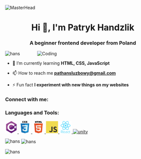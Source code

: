 ![MasterHead](https://trisya.com/myimg/child/Website%20Design.gif)
<h1 align="center">Hi 👋, I'm Patryk Handzlik</h1>
<h3 align="center">A beginner frontend developer from Poland</h3>
<img align="right" alt="Coding" width="400" src="https://media4.giphy.com/media/v1.Y2lkPTc5MGI3NjExODFjOTRmMDNiZDc0MzMyNjhhZDA4NGI3YTkxZmUzNjRmZmUzYzU3MSZjdD1n/qgQUggAC3Pfv687qPC/giphy.gif">

<p align="left"> <img src="https://komarev.com/ghpvc/?username=hans&label=Profile%20views&color=0e75b6&style=flat" alt="hans" /> </p>

- 🌱 I’m currently learning **HTML, CSS, JavaScript**

- 📫 How to reach me **pathansluzbowy@gmail.com**

- ⚡ Fun fact **I experiment with new things on my websites**

<h3 align="left">Connect with me:</h3>
<p align="left">
</p>

<h3 align="left">Languages and Tools:</h3>
<p align="left"> <a href="https://www.w3schools.com/cs/" target="_blank" rel="noreferrer"> <img src="https://raw.githubusercontent.com/devicons/devicon/master/icons/csharp/csharp-original.svg" alt="csharp" width="40" height="40"/> </a> <a href="https://www.w3schools.com/css/" target="_blank" rel="noreferrer"> <img src="https://raw.githubusercontent.com/devicons/devicon/master/icons/css3/css3-original-wordmark.svg" alt="css3" width="40" height="40"/> </a> <a href="https://www.w3.org/html/" target="_blank" rel="noreferrer"> <img src="https://raw.githubusercontent.com/devicons/devicon/master/icons/html5/html5-original-wordmark.svg" alt="html5" width="40" height="40"/> </a> <a href="https://developer.mozilla.org/en-US/docs/Web/JavaScript" target="_blank" rel="noreferrer"> <img src="https://raw.githubusercontent.com/devicons/devicon/master/icons/javascript/javascript-original.svg" alt="javascript" width="40" height="40"/> </a> <a href="https://reactjs.org/" target="_blank" rel="noreferrer"> <img src="https://raw.githubusercontent.com/devicons/devicon/master/icons/react/react-original-wordmark.svg" alt="react" width="40" height="40"/> </a> <a href="https://unity.com/" target="_blank" rel="noreferrer"> <img src="https://www.vectorlogo.zone/logos/unity3d/unity3d-icon.svg" alt="unity" width="40" height="40"/> </a> </p>

<p><img align="left" src="https://github-readme-stats.vercel.app/api/top-langs?username=hans&show_icons=true&locale=en&layout=compact" alt="hans" /></p>

<p>&nbsp;<img align="center" src="https://github-readme-stats.vercel.app/api?username=hans&show_icons=true&locale=en" alt="hans" /></p>

<p><img align="center" src="https://github-readme-streak-stats.herokuapp.com/?user=hans&" alt="hans" /></p>
